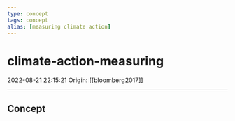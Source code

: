 ```yaml
---
type: concept
tags: concept
alias: [measuring climate action]
---
```


# climate-action-measuring

2022-08-21 22:15:21
Origin: [[bloomberg2017]]

---

## Concept
